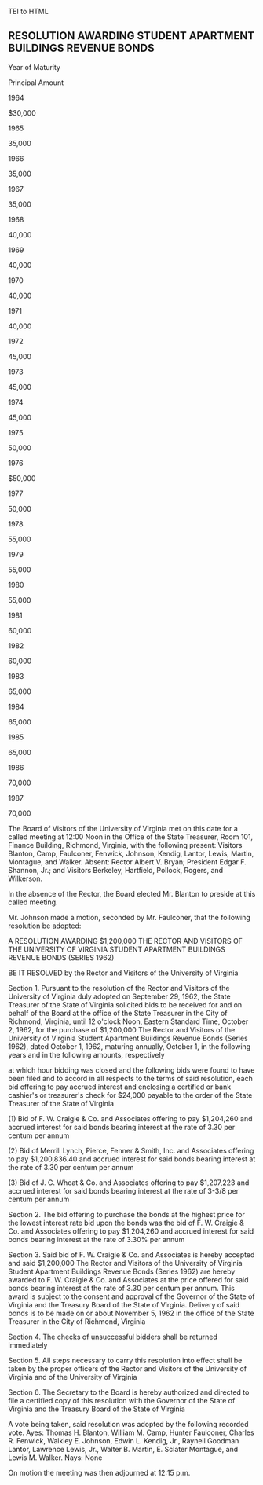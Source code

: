  TEI to HTML

RESOLUTION AWARDING STUDENT APARTMENT BUILDINGS REVENUE BONDS
-------------------------------------------------------------

Year of Maturity

Principal Amount

1964

$30,000

1965

35,000

1966

35,000

1967

35,000

1968

40,000

1969

40,000

1970

40,000

1971

40,000

1972

45,000

1973

45,000

1974

45,000

1975

50,000

1976

$50,000

1977

50,000

1978

55,000

1979

55,000

1980

55,000

1981

60,000

1982

60,000

1983

65,000

1984

65,000

1985

65,000

1986

70,000

1987

70,000

The Board of Visitors of the University of Virginia met on this date for a called meeting at 12:00 Noon in the Office of the State Treasurer, Room 101, Finance Building, Richmond, Virginia, with the following present: Visitors Blanton, Camp, Faulconer, Fenwick, Johnson, Kendig, Lantor, Lewis, Martin, Montague, and Walker. Absent: Rector Albert V. Bryan; President Edgar F. Shannon, Jr.; and Visitors Berkeley, Hartfield, Pollock, Rogers, and Wilkerson.

In the absence of the Rector, the Board elected Mr. Blanton to preside at this called meeting.

Mr. Johnson made a motion, seconded by Mr. Faulconer, that the following resolution be adopted:

A RESOLUTION AWARDING $1,200,000 THE RECTOR AND VISITORS OF THE UNIVERSITY OF VIRGINIA STUDENT APARTMENT BUILDINGS REVENUE BONDS (SERIES 1962)

BE IT RESOLVED by the Rector and Visitors of the University of Virginia

Section 1. Pursuant to the resolution of the Rector and Visitors of the University of Virginia duly adopted on September 29, 1962, the State Treasurer of the State of Virginia solicited bids to be received for and on behalf of the Board at the office of the State Treasurer in the City of Richmond, Virginia, until 12 o'clock Noon, Eastern Standard Time, October 2, 1962, for the purchase of $1,200,000 The Rector and Visitors of the University of Virginia Student Apartment Buildings Revenue Bonds (Series 1962), dated October 1, 1962, maturing annually, October 1, in the following years and in the following amounts, respectively

at which hour bidding was closed and the following bids were found to have been filed and to accord in all respects to the terms of said resolution, each bid offering to pay accrued interest and enclosing a certified or bank cashier's or treasurer's check for $24,000 payable to the order of the State Treasurer of the State of Virginia

(1) Bid of F. W. Craigie & Co. and Associates offering to pay $1,204,260 and accrued interest for said bonds bearing interest at the rate of 3.30 per centum per annum

(2) Bid of Merrill Lynch, Pierce, Fenner & Smith, Inc. and Associates offering to pay $1,200,836.40 and accrued interest for said bonds bearing interest at the rate of 3.30 per centum per annum

(3) Bid of J. C. Wheat & Co. and Associates offering to pay $1,207,223 and accrued interest for said bonds bearing interest at the rate of 3-3/8 per centum per annum

Section 2. The bid offering to purchase the bonds at the highest price for the lowest interest rate bid upon the bonds was the bid of F. W. Craigie & Co. and Associates offering to pay $1,204,260 and accrued interest for said bonds bearing interest at the rate of 3.30% per annum

Section 3. Said bid of F. W. Craigie & Co. and Associates is hereby accepted and said $1,200,000 The Rector and Visitors of the University of Virginia Student Apartment Buildings Revenue Bonds (Series 1962) are hereby awarded to F. W. Craigie & Co. and Associates at the price offered for said bonds bearing interest at the rate of 3.30 per centum per annum. This award is subject to the consent and approval of the Governor of the State of Virginia and the Treasury Board of the State of Virginia. Delivery of said bonds is to be made on or about November 5, 1962 in the office of the State Treasurer in the City of Richmond, Virginia

Section 4. The checks of unsuccessful bidders shall be returned immediately

Section 5. All steps necessary to carry this resolution into effect shall be taken by the proper officers of the Rector and Visitors of the University of Virginia and of the University of Virginia

Section 6. The Secretary to the Board is hereby authorized and directed to file a certified copy of this resolution with the Governor of the State of Virginia and the Treasury Board of the State of Virginia

A vote being taken, said resolution was adopted by the following recorded vote. Ayes: Thomas H. Blanton, William M. Camp, Hunter Faulconer, Charles R. Fenwick, Walkley E. Johnson, Edwin L. Kendig, Jr., Raynell Goodman Lantor, Lawrence Lewis, Jr., Walter B. Martin, E. Sclater Montague, and Lewis M. Walker. Nays: None

On motion the meeting was then adjourned at 12:15 p.m.
